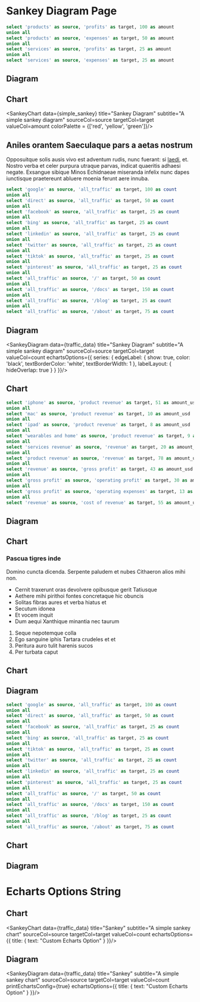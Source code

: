 # Sankey Diagram Page

```sql simple_sankey
select 'products' as source, 'profits' as target, 100 as amount
union all
select 'products' as source, 'expenses' as target, 50 as amount
union all
select 'services' as source, 'profits' as target, 25 as amount
union all
select 'services' as source, 'expenses' as target, 25 as amount
```

## Diagram

<SankeyDiagram data={simple_sankey} linkColor=gradient title="Sankey Diagram" subtitle="A simple sankey diagram" sourceCol=source targetCol=target valueCol=amount valueFmt = 'usd'
/>

## Chart

<SankeyChart data={simple_sankey} title="Sankey Diagram" subtitle="A simple sankey diagram" sourceCol=source targetCol=target valueCol=amount colorPalette = {['red', 'yellow', 'green']}/>

## Aniles orantem Saeculaque pars a aetas nostrum

Opposuitque solis ausis vivo est adventum rudis, nunc fuerant: si
[laedi](http://sic-conamine.org/), et. Nostro verba et celer purpura utraque
parvas, indicat quaeritis adhaesi negate. Exsangue sibique Minos Echidnaeae
miseranda infelix nunc dapes iunctisque praetereunt abluere moenia ferunt aere
innuba.

```sql traffic_data
select 'google' as source, 'all_traffic' as target, 100 as count
union all
select 'direct' as source, 'all_traffic' as target, 50 as count
union all
select 'facebook' as source, 'all_traffic' as target, 25 as count
union all
select 'bing' as source, 'all_traffic' as target, 25 as count
union all
select 'linkedin' as source, 'all_traffic' as target, 25 as count
union all
select 'twitter' as source, 'all_traffic' as target, 25 as count
union all
select 'tiktok' as source, 'all_traffic' as target, 25 as count
union all
select 'pinterest' as source, 'all_traffic' as target, 25 as count
union all
select 'all_traffic' as source, '/' as target, 50 as count
union all
select 'all_traffic' as source, '/docs' as target, 150 as count
union all
select 'all_traffic' as source, '/blog' as target, 25 as count
union all
select 'all_traffic' as source, '/about' as target, 75 as count

```

## Diagram

<SankeyDiagram data={traffic_data} title="Sankey Diagram" subtitle="A simple sankey diagram" sourceCol=source targetCol=target valueCol=count 
echartsOptions={{
  series: {
    edgeLabel: {
      show: true,
      color: 'black',
      textBorderColor: 'white',
      textBorderWidth: 1
    },
    labelLayout: {
            hideOverlap: true
    }
  }
}}/>

## Chart 

<SankeyChart data={traffic_data} title="Sankey Diagram" subtitle="A simple sankey diagram" sourceCol=source targetCol=target valueCol=count />

```sql apple_income_statement
select 'iphone' as source, 'product revenue' as target, 51 as amount_usd
union all
select 'mac' as source, 'product revenue' as target, 10 as amount_usd
union all
select 'ipad' as source, 'product revenue' as target, 8 as amount_usd
union all
select 'wearables and home' as source, 'product revenue' as target, 9 as amount_usd
union all
select 'services revenue' as source, 'revenue' as target, 20 as amount_usd
union all
select 'product revenue' as source, 'revenue' as target, 78 as amount_usd
union all
select 'revenue' as source, 'gross profit' as target, 43 as amount_usd
union all
select 'gross profit' as source, 'operating profit' as target, 30 as amount_usd
union all
select 'gross profit' as source, 'operating expenses' as target, 13 as amount_usd
union all
select 'revenue' as source, 'cost of revenue' as target, 55 as amount_usd
```

## Diagram 

<SankeyDiagram 
    data={apple_income_statement} 
    title="Apple Income Statement" 
    subtitle="USD Billions" 
    sourceCol=source 
    targetCol=target 
    valueCol=amount_usd 
/>

<SankeyDiagram 
    data={apple_income_statement} 
    title="Apple Income Statement" 
    subtitle="USD Billions" 
    sourceCol=source 
    targetCol=target 
    valueCol=amount_usd 
    orient="vertical"
/>

## Chart 

<SankeyChart 
    data={apple_income_statement} 
    title="Apple Income Statement" 
    subtitle="USD Billions" 
    sourceCol=source 
    targetCol=target 
    valueCol=amount_usd 
    sort=false
/>

<SankeyChart 
    data={apple_income_statement} 
    title="Apple Income Statement" 
    subtitle="USD Billions" 
    sourceCol=source 
    targetCol=target 
    valueCol=amount_usd 
    orient="vertical"
/>

### Pascua tigres inde

Domino cuncta dicenda. Serpente paludem et nubes Cithaeron alios mihi non.

- Cernit traxerunt oras devolvere opibusque gerit Tatiusque
- Aethere mihi pirithoi fontes concretaque hic obuncis
- Solitas fibras aures et verba hiatus et
- Secutum idonea
- Et vocem inquit
- Dum aequi Xanthique minantia nec taurum

1. Seque nepotemque colla
2. Ego sanguine iphis Tartara crudeles et et
3. Peritura auro tulit harenis sucos
4. Per turbata caput

<script>

let sankeyData = [
      {
        source: 'source',
        target: 'google',
        count: 3
      },
      {
        source: 'source',
        target: 'direct',
        count: 1
      },
      {
        source: 'source',
        target: 'facebook',
        count: 1
      },
      {
        source: 'source',
        target: 'bing',
        count: 1
      },
      {
        source: 'page_url',
        target: '/',
        count: 2
      },
      {
        source: 'page_url',
        target: '/docs',
        count: 3
      }
    ]
</script>

## Chart 

<SankeyChart data={sankeyData} title="Sankey" subtitle="A simple sankey chart" sourceCol=source targetCol=target valueCol=count />
<SankeyChart data={sankeyData} title="Sankey" subtitle="A simple sankey chart" orient="vertical" valueCol=count />

## Diagram 

<SankeyDiagram data={sankeyData} title="Sankey" subtitle="A simple sankey Diagram" sourceCol=source targetCol=target valueCol=count />
<SankeyDiagram data={sankeyData} title="Sankey" subtitle="A simple sankey Diagram" orient="vertical" valueCol=count />

```sql traffic_data
select 'google' as source, 'all_traffic' as target, 100 as count
union all
select 'direct' as source, 'all_traffic' as target, 50 as count
union all
select 'facebook' as source, 'all_traffic' as target, 25 as count
union all
select 'bing' as source, 'all_traffic' as target, 25 as count
union all
select 'tiktok' as source, 'all_traffic' as target, 25 as count
union all
select 'twitter' as source, 'all_traffic' as target, 25 as count
union all
select 'linkedin' as source, 'all_traffic' as target, 25 as count
union all
select 'pinterest' as source, 'all_traffic' as target, 25 as count
union all
select 'all_traffic' as source, '/' as target, 50 as count
union all
select 'all_traffic' as source, '/docs' as target, 150 as count
union all
select 'all_traffic' as source, '/blog' as target, 25 as count
union all
select 'all_traffic' as source, '/about' as target, 75 as count
```

## Chart 

<SankeyChart data={traffic_data} title="Sankey" subtitle="A simple sankey chart" sourceCol=source targetCol=target valueCol=count />

## Diagram 

<SankeyDiagram data={traffic_data} title="Sankey" subtitle="A simple sankey chart" sourceCol=source targetCol=target valueCol=count />

# Echarts Options String 

## Chart 

<SankeyChart data={traffic_data} title="Sankey" subtitle="A simple sankey chart" sourceCol=source targetCol=target valueCol=count echartsOptions={{
        title: {
            text: "Custom Echarts Option"
        }
    }}/>

## Diagram 

<SankeyDiagram data={traffic_data} title="Sankey" subtitle="A simple sankey chart" sourceCol=source targetCol=target valueCol=count printEchartsConfig={true} echartsOptions={{
        title: {
            text: "Custom Echarts Option"
        }
    }}/>